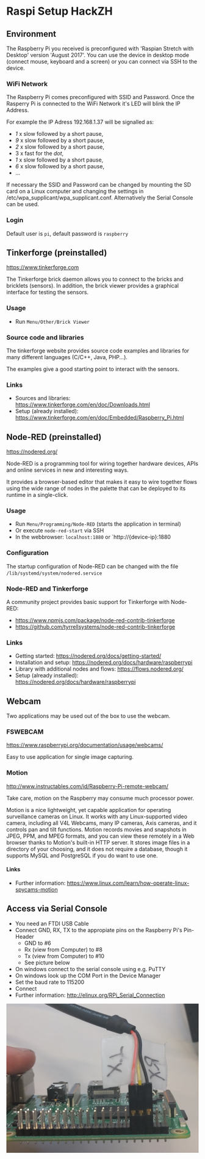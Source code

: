 # Raspi Setup HackZH

## Environment
The Raspberry Pi you received is preconfigured with 'Raspian Stretch with Desktop' version 'August 2017'.
You can use the device in desktop mode (connect mouse, keyboard and a screen) or
you can connect via SSH to the device.

### WiFi Network
The Raspberry Pi comes preconfigured with SSID and Password. Once the Rasperry Pi is connected to the WiFi Network it's LED will blink the IP Address.

For example the IP Adress 192.168.1.37 will be signalled as:
- *1* x slow followed by a short pause,
- *9* x slow followed by a short pause,
- *2* x slow followed by a short pause,
- 3 x fast for the *dot*,
- *1* x slow followed by a short pause,
- *6* x slow followed by a short pause,
- ...

If necessary the SSID and Password can be changed by mounting the SD card on a Linux computer and changing the settings in /etc/wpa_supplicant/wpa_supplicant.conf. Alternatively the Serial Console can be used.

### Login
Default user is `pi`, default password is `raspberry`

##  Tinkerforge (preinstalled)
https://www.tinkerforge.com

The Tinkerforge brick daemon allows you to connect to the bricks and bricklets (sensors).
In addition, the brick viewer provides a graphical interface for testing the sensors.

### Usage
- Run `Menu/Other/Brick Viewer`

### Source code and libraries
The tinkerforge website provides source code examples and libraries for
many different languages (C/C++, Java, PHP...).

The examples give a good starting point to interact with the sensors.

### Links
- Sources and libraries: https://www.tinkerforge.com/en/doc/Downloads.html
- Setup (already installed): https://www.tinkerforge.com/en/doc/Embedded/Raspberry_Pi.html

##  Node-RED (preinstalled)
https://nodered.org/

Node-RED is a programming tool for wiring together hardware devices,
APIs and online services in new and interesting ways.

It provides a browser-based editor that makes it easy to wire together flows
using the wide range of nodes in the palette that can be deployed to its runtime in a single-click.

### Usage
- Run `Menu/Programming/Node-RED` (starts the application in terminal)
- Or execute `node-red-start` via SSH
- In the webbrowser: `localhost:1880` or `http://{device-ip}:1880

### Configuration
The startup configuration of Node-RED can be changed with the file `/lib/systemd/system/nodered.service`

### Node-RED and Tinkerforge
A community project provides basic support for Tinkerforge with Node-RED:
- https://www.npmjs.com/package/node-red-contrib-tinkerforge
- https://github.com/tyrrellsystems/node-red-contrib-tinkerforge

### Links
- Getting started: https://nodered.org/docs/getting-started/
- Installation and setup: https://nodered.org/docs/hardware/raspberrypi
- Library with additional nodes and flows: https://flows.nodered.org/
- Setup (already installed): https://nodered.org/docs/hardware/raspberrypi

##  Webcam
Two applications may be used out of the box to use the webcam.

### FSWEBCAM
https://www.raspberrypi.org/documentation/usage/webcams/

Easy to use application for single image capturing.

### Motion
http://www.instructables.com/id/Raspberry-Pi-remote-webcam/

Take care, motion on the Raspberry may consume much processor power.

Motion is a nice lightweight, yet capable application for operating surveillance cameras on Linux. It works with any Linux-supported video camera, including all V4L Webcams, many IP cameras, Axis cameras, and it controls pan and tilt functions. Motion records movies and snapshots in JPEG, PPM, and MPEG formats, and you can view these remotely in a Web browser thanks to Motion's built-in HTTP server. It stores image files in a directory of your choosing, and it does not require a database, though it supports MySQL and PostgreSQL if you do want to use one.

####  Links
- Further information: https://www.linux.com/learn/how-operate-linux-spycams-motion

## Access via Serial Console
- You need an FTDI USB Cable
- Connect GND, RX, TX to the appropiate pins on the Raspberry Pi's Pin-Header
  - GND to #6
  - Rx (view from Computer) to #8
  - Tx (view from Computer) to #10
  - See picture below
- On windows connect to the serial console using e.g. PuTTY
- On windows look up the COM Port in the Device Manager
- Set the baud rate to 115200
- Connect
- Further information: http://elinux.org/RPi_Serial_Connection

![Serial Connection](serial_connection_setup.jpg)
